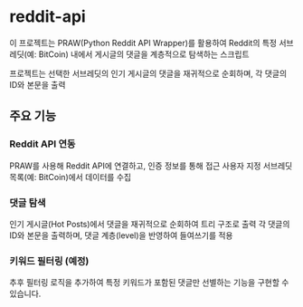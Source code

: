 # reddit-api


이 프로젝트는 PRAW(Python Reddit API Wrapper)를 활용하여 Reddit의 특정 서브레딧(예: BitCoin) 내에서 게시글의 댓글을 계층적으로 탐색하는 스크립트 

프로젝트는 선택한 서브레딧의 인기 게시글의 댓글을 재귀적으로 순회하며, 각 댓글의 ID와 본문을 출력

## 주요 기능

### Reddit API 연동

PRAW를 사용해 Reddit API에 연결하고, 인증 정보를 통해 접근
사용자 지정 서브레딧 목록(예: BitCoin)에서 데이터를 수집

### 댓글 탐색

인기 게시글(Hot Posts)에서 댓글을 재귀적으로 순회하여 트리 구조로 출력
각 댓글의 ID와 본문을 출력하며, 댓글 계층(level)을 반영하여 들여쓰기를 적용


### 키워드 필터링 (예정)

추후 필터링 로직을 추가하여 특정 키워드가 포함된 댓글만 선별하는 기능을 구현할 수 있습니다.

